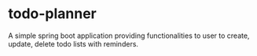 # todo-planner
A simple spring boot application providing functionalities to user to create, update, delete todo lists with reminders.
